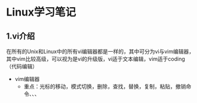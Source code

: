 # Linux学习笔记

## 1.vi介绍

在所有的Unix和Linux中的所有vi编辑器都是一样的，其中可分为vi与vim编辑器，其中vim比较高级，可以视为是vi的升级版，vi适于文本编辑，vim适于coding （代码编辑）

- vim编辑器
  - 重点：光标的移动，模式切换，删除，查找，替换，复制，粘贴，撤销命令、、、